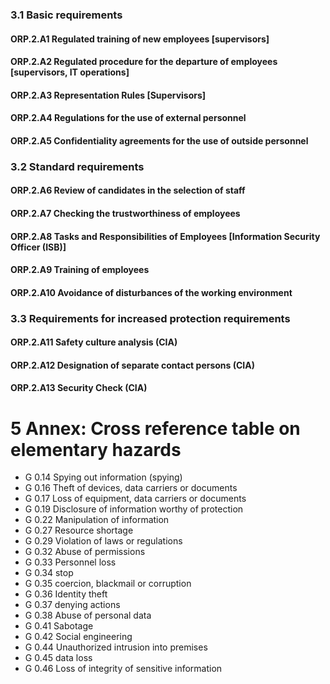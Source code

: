### 3.1 Basic requirements
#### ORP.2.A1 Regulated training of new employees [supervisors]
#### ORP.2.A2 Regulated procedure for the departure of employees [supervisors, IT operations]
#### ORP.2.A3 Representation Rules [Supervisors]
#### ORP.2.A4 Regulations for the use of external personnel
#### ORP.2.A5 Confidentiality agreements for the use of outside personnel
### 3.2 Standard requirements
#### ORP.2.A6 Review of candidates in the selection of staff
#### ORP.2.A7 Checking the trustworthiness of employees
#### ORP.2.A8 Tasks and Responsibilities of Employees [Information Security Officer (ISB)]
#### ORP.2.A9 Training of employees
#### ORP.2.A10 Avoidance of disturbances of the working environment
### 3.3 Requirements for increased protection requirements
#### ORP.2.A11 Safety culture analysis (CIA)
#### ORP.2.A12 Designation of separate contact persons (CIA)
#### ORP.2.A13 Security Check (CIA)
# 5 Annex: Cross reference table on elementary hazards
* G 0.14 Spying out information (spying)
* G 0.16 Theft of devices, data carriers or documents
* G 0.17 Loss of equipment, data carriers or documents
* G 0.19 Disclosure of information worthy of protection
* G 0.22 Manipulation of information
* G 0.27 Resource shortage
* G 0.29 Violation of laws or regulations
* G 0.32 Abuse of permissions
* G 0.33 Personnel loss
* G 0.34 stop
* G 0.35 coercion, blackmail or corruption
* G 0.36 Identity theft
* G 0.37 denying actions
* G 0.38 Abuse of personal data
* G 0.41 Sabotage
* G 0.42 Social engineering
* G 0.44 Unauthorized intrusion into premises
* G 0.45 data loss
* G 0.46 Loss of integrity of sensitive information
